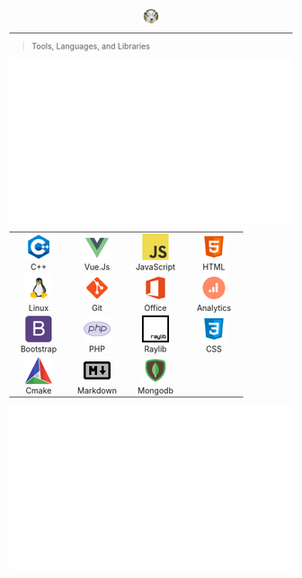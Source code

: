 <div align="center">
<img src="resources/goat.png" width="5%"/>
<hr>
</div>

> Tools, Languages, and Libraries

<img src="https://raw.githubusercontent.com/Puwya/ReadmePanel/master/generated/overview.svg#gh-dark-mode-only" alt="Puwya Stats" align="right" />

<div>
<table align="left">
  <tr>
    <td align="center" width="90">
        <a href="https://en.cppreference.com/w/"><img src="resources/cpp.png" width="48" height="48" alt="C++" /></a>
      <br>C++
    </td>
    <td align="center" width="90">
      <a href="https://vuejs.org/guide/introduction.html"><img src="resources/vue.png" width="48" height="48" alt="Vue.Js" /></a>
      <br>Vue.Js
    </td>    
    <td align="center" width="90">
        <a href="https://developer.mozilla.org/en-US/docs/Web/JavaScript"><img src="resources/javascript-original.svg" width="48" height="48" alt="JavaScript" /></a>
      <br>JavaScript
    </td>
    <td align="center" width="90">
      <a href="https://developer.mozilla.org/en-US/docs/Web/HTML"><img src="resources/html.png" width="48" height="48" alt="HTML" /></a>
      <br>HTML
    </td>    
  </tr>
  <tr>
    <td align="center" width="90">
        <img src="resources/linux.png" width="48" height="48" alt="Linux" />
      <br>Linux
    </td>
    <td align="center" width="90">
        <img src="resources/git.png" width="48" height="48" alt="Git" />
      <br>Git
    </td>    
    <td align="center" width="90">
        <img src="resources/office.png" width="48" height="48" alt="Office" />
      <br>Office
    </td>
    <td align="center" width="90">
        <img src="resources/analytics.png" width="48" height="48" alt="Analytics" />
      <br>Analytics
    </td>
  </tr>
  <tr>
    <td align="center" width="90">
        <a href="https://getbootstrap.com/docs/5.2/getting-started/introduction/"><img src="resources/bootstrap-plain.svg" width="48" height="48" alt="Bootstrap" /></a>
      <br>Bootstrap
    </td>
    <td align="center" width="90">
      <a href="https://devdocs.io/php/"><img src="resources/PHP.png" width="48" height="48" alt="PHP" /></a>
      <br>PHP
    </td>  
    <td align="center" width="90">
        <a href="https://www.raylib.com/"><img src="resources/raylib.png" width="48" height="48" alt="Raylib" /></a>
      <br>Raylib
    </td>
    <td align="center" width="90">
        <img src="resources/css.png" width="48" height="48" alt="CSS" />
      <br>CSS
    </td>        
  </tr>
  <tr>
      <td align="center" width="90">
        <img src="resources/cmake.png" width="48" height="48" alt="Cmake" />
      <br>Cmake
    </td>
        <td align="center" width="90">
        <img src="resources/markdown.png" width="48" height="48" alt="Markdown" />
      <br>Markdown
    </td>
        <td align="center" width="90">
        <img src="resources/mongodb.png" width="48" height="48" alt="Mongodb" />
      <br>Mongodb
    </td>        
  </tr>
</table>
<img align="right" src="https://raw.githubusercontent.com/Puwya/ReadmePanel/master/generated/languages.svg#gh-dark-mode-only" alt="Puwya Languages"/>
</div>
